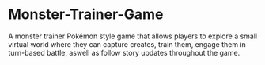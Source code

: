 # Monster-Trainer-Game
A monster trainer Pokémon style game that allows players to explore a small virtual world where they can capture creates, train them, engage them in turn-based battle, aswell as follow story updates throughout the game.
